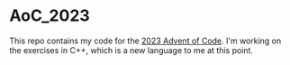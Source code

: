 # AoC_2023
This repo contains my code for the [2023 Advent of Code](https://adventofcode.com/2023). I'm working on the exercises in C++, which is a new language to me at this point. 
